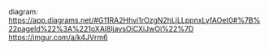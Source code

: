 diagram: https://app.diagrams.net/#G11RA2Hhvi1rOzgN2hLjLLppnxLyfAOet0#%7B%22pageId%22%3A%221oXAl8ljaysOiCXiJwOi%22%7D
https://imgur.com/a/k4JVrm6
